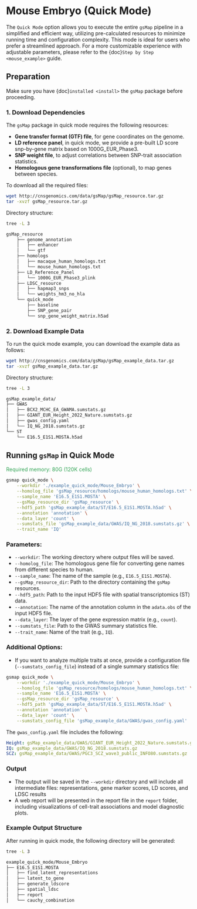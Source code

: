 # Mouse Embryo (Quick Mode)

The `Quick Mode` option allows you to execute the entire `gsMap` pipeline in a simplified and efficient way, utilizing pre-calculated resources to minimize running time and configuration complexity. This mode is ideal for users who prefer a streamlined approach. For a more customizable experience with adjustable parameters, please refer to the {doc}`Step by Step <mouse_example>` guide.

## Preparation

Make sure you have {doc}`installed <install>` the `gsMap` package before proceeding.

### 1. Download Dependencies

The `gsMap` package in quick mode requires the following resources:
- **Gene transfer format (GTF) file**, for gene coordinates on the genome.
- **LD reference panel**, in quick mode, we provide a pre-built LD score snp-by-gene matrix based on 1000G_EUR_Phase3.
- **SNP weight file**, to adjust correlations between SNP-trait association statistics.
- **Homologous gene transformations file** (optional), to map genes between species.

To download all the required files:
```bash
wget http://cnsgenomics.com/data/gsMap/gsMap_resource.tar.gz
tar -xvzf gsMap_resource.tar.gz
```

Directory structure:
```bash
tree -L 3

gsMap_resource
    ├── genome_annotation
    │   ├── enhancer
    │   └── gtf
    ├── homologs
    │   ├── macaque_human_homologs.txt
    │   └── mouse_human_homologs.txt
    ├── LD_Reference_Panel
    │   └── 1000G_EUR_Phase3_plink
    ├── LDSC_resource
    │   ├── hapmap3_snps
    │   └── weights_hm3_no_hla
    └── quick_mode
        ├── baseline
        ├── SNP_gene_pair
        └── snp_gene_weight_matrix.h5ad
```

### 2. Download Example Data

To run the quick mode example, you can download the example data as follows:

```bash
wget http://cnsgenomics.com/data/gsMap/gsMap_example_data.tar.gz
tar -xvzf gsMap_example_data.tar.gz
```

Directory structure:
```bash
tree -L 3

gsMap_example_data/
├── GWAS
│   ├── BCX2_MCHC_EA_GWAMA.sumstats.gz
│   ├── GIANT_EUR_Height_2022_Nature.sumstats.gz
│   ├── gwas_config.yaml
│   └── IQ_NG_2018.sumstats.gz
└── ST
    └── E16.5_E1S1.MOSTA.h5ad
```

## Running `gsMap` in Quick Mode

<span style="color:#31a354"> Required memory: 80G (120K cells) </span>

```bash
gsmap quick_mode \
    --workdir './example_quick_mode/Mouse_Embryo' \
    --homolog_file 'gsMap_resource/homologs/mouse_human_homologs.txt' \
    --sample_name 'E16.5_E1S1.MOSTA' \
    --gsMap_resource_dir 'gsMap_resource' \
    --hdf5_path 'gsMap_example_data/ST/E16.5_E1S1.MOSTA.h5ad' \
    --annotation 'annotation' \
    --data_layer 'count' \
    --sumstats_file 'gsMap_example_data/GWAS/IQ_NG_2018.sumstats.gz' \
    --trait_name 'IQ'
```

### Parameters:

- `--workdir`: The working directory where output files will be saved.
- `--homolog_file`: The homologous gene file for converting gene names from different species to human.
- `--sample_name`: The name of the sample (e.g., `E16.5_E1S1.MOSTA`).
- `--gsMap_resource_dir`: Path to the directory containing the `gsMap` resources.
- `--hdf5_path`: Path to the input HDF5 file with spatial transcriptomics (ST) data.
- `--annotation`: The name of the annotation column in the `adata.obs` of the input HDF5 file.
- `--data_layer`: The layer of the gene expression matrix (e.g., `count`).
- `--sumstats_file`: Path to the GWAS summary statistics file.
- `--trait_name`: Name of the trait (e.g., `IQ`).

### Additional Options:

- If you want to analyze multiple traits at once, provide a configuration file (`--sumstats_config_file`) instead of a single summary statistics file:

```bash
gsmap quick_mode \
    --workdir './example_quick_mode/Mouse_Embryo' \
    --homolog_file 'gsMap_resource/homologs/mouse_human_homologs.txt' \
    --sample_name 'E16.5_E1S1.MOSTA' \
    --gsMap_resource_dir 'gsMap_resource' \
    --hdf5_path 'gsMap_example_data/ST/E16.5_E1S1.MOSTA.h5ad' \
    --annotation 'annotation' \
    --data_layer 'count' \
    --sumstats_config_file 'gsMap_example_data/GWAS/gwas_config.yaml'
```

The `gwas_config.yaml` file includes the following:

```yaml
Height: gsMap_example_data/GWAS/GIANT_EUR_Height_2022_Nature.sumstats.gz
IQ: gsMap_example_data/GWAS/IQ_NG_2018.sumstats.gz
SCZ: gsMap_example_data/GWAS/PGC3_SCZ_wave3_public_INFO80.sumstats.gz
```

### Output

- The output will be saved in the `--workdir` directory and will include all intermediate files: representations, gene marker scores, LD scores, and LDSC results
- A web report will be presented in the report file in the `report` folder, including visualizations of cell-trait associations and model diagnostic plots.

### Example Output Structure

After running in quick mode, the following directory will be generated:

```bash
tree -L 3

example_quick_mode/Mouse_Embryo
├── E16.5_E1S1.MOSTA
│   ├── find_latent_representations
│   ├── latent_to_gene
│   ├── generate_ldscore
│   ├── spatial_ldsc
│   ├── report
│   └── cauchy_combination
```